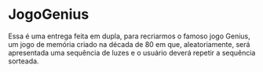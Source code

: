 # JogoGenius
Essa é uma entrega feita em dupla, para recriarmos o famoso jogo Genius, um jogo de memória criado na década de 80 em que, aleatoriamente, será apresentada uma sequência de luzes e o usuário deverá repetir a sequência sorteada.
